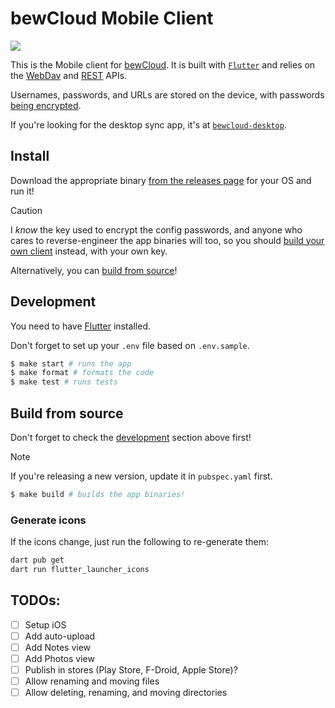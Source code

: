 # bewCloud Mobile Client

[![](https://github.com/bewcloud/bewcloud-mobile/workflows/Run%20Tests/badge.svg)](https://github.com/bewcloud/bewcloud-mobile/actions?workflow=Run+Tests)

This is the Mobile client for [bewCloud](https://github.com/bewcloud/bewcloud). It is built with [`Flutter`](https://flutter.dev) and relies on the [WebDav](https://github.com/bewcloud/bewcloud/blob/main/routes/dav.tsx) and [REST](https://github.com/bewcloud/bewcloud/tree/main/routes/api/files) APIs.

Usernames, passwords, and URLs are stored on the device, with passwords [being encrypted](/lib/encryption.dart).

If you're looking for the desktop sync app, it's at [`bewcloud-desktop`](https://github.com/bewcloud/bewcloud-desktop).

## Install

Download the appropriate binary [from the releases page](https://github.com/bewcloud/bewcloud-mobile/releases) for your OS and run it!

> [!CAUTION]
> I _know_ the key used to encrypt the config passwords, and anyone who cares to reverse-engineer the app binaries will too, so you should [build your own client](#build-from-source) instead, with your own key.

Alternatively, you can [build from source](#build-from-source)!

## Development

You need to have [Flutter](https://docs.flutter.dev/get-started/install) installed.

Don't forget to set up your `.env` file based on `.env.sample`.

```sh
$ make start # runs the app
$ make format # formats the code
$ make test # runs tests
```

## Build from source

Don't forget to check the [development](#development) section above first!

> [!NOTE]
> If you're releasing a new version, update it in `pubspec.yaml` first.

```sh
$ make build # builds the app binaries!
```

### Generate icons

If the icons change, just run the following to re-generate them:

```sh
dart pub get
dart run flutter_launcher_icons
```

## TODOs:

- [ ] Setup iOS
- [ ] Add auto-upload
- [ ] Add Notes view
- [ ] Add Photos view
- [ ] Publish in stores (Play Store, F-Droid, Apple Store)?
- [ ] Allow renaming and moving files
- [ ] Allow deleting, renaming, and moving directories
